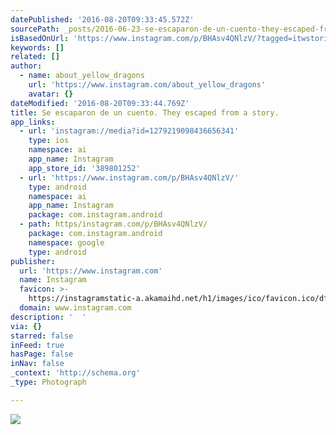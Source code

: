 ```yaml
---
datePublished: '2016-08-20T09:33:45.572Z'
sourcePath: _posts/2016-06-23-se-escaparon-de-un-cuento-they-escaped-from-a-story.md
isBasedOnUrl: 'https://www.instagram.com/p/BHAsv4QNlzV/?tagged=itwstories'
keywords: []
related: []
author:
  - name: about_yellow_dragons
    url: 'https://www.instagram.com/about_yellow_dragons'
    avatar: {}
dateModified: '2016-08-20T09:33:44.769Z'
title: Se escaparon de un cuento. They escaped from a story.
app_links:
  - url: 'instagram://media?id=1279219098436656341'
    type: ios
    namespace: ai
    app_name: Instagram
    app_store_id: '389801252'
  - url: 'https://www.instagram.com/p/BHAsv4QNlzV/'
    type: android
    namespace: ai
    app_name: Instagram
    package: com.instagram.android
  - path: https/instagram.com/p/BHAsv4QNlzV/
    package: com.instagram.android
    namespace: google
    type: android
publisher:
  url: 'https://www.instagram.com'
  name: Instagram
  favicon: >-
    https://instagramstatic-a.akamaihd.net/h1/images/ico/favicon.ico/dfa85bb1fd63.ico
  domain: www.instagram.com
description: '  '
via: {}
starred: false
inFeed: true
hasPage: false
inNav: false
_context: 'http://schema.org'
_type: Photograph

---
```

![  ](https://imgflo.herokuapp.com/graph/vahj1ThiexotieMo/94b11c8a49663ca4a08e54a9517bdcb0/noop.jpg?input=https%3A%2F%2Fscontent.cdninstagram.com%2Ft51.2885-15%2Fs640x640%2Fsh0.08%2Fe35%2F13402577_567030970168294_777712261_n.jpg%3Fig_cache_key%3DMTI3OTIxOTA5ODQzNjY1NjM0MQ%253D%253D.2)